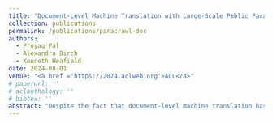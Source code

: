 ```yaml
---
title: "Document-Level Machine Translation with Large-Scale Public Parallel Corpora"
collection: publications
permalink: /publications/paracrawl-doc
authors:
  - Proyag Pal
  - Alexandra Birch
  - Kenneth Heafield
date: 2024-08-01
venue: "<a href ='https://2024.aclweb.org'>ACL</a>"
# paperurl: ''
# aclanthology: ''
# bibtex: ''
abstract: "Despite the fact that document-level machine translation has inherent advantages over sentence-level machine translation due to additional information available to a model from document context, most translation systems continue to operate at a sentence level. This is primarily due to the severe lack of publicly available large-scale parallel corpora at the document level. We release a large-scale open parallel corpus with document context extracted from ParaCrawl in five language pairs, along with code to compile document-level datasets for any language pair supported by ParaCrawl. We train context-aware models on these datasets and find improvements in terms of overall translation quality and targeted document-level phenomena. We also analyse how much long-range information is useful to model some of these discourse phenomena and find models are able to utilise context from several preceding sentences."
---
```

